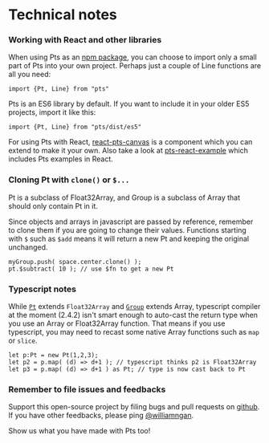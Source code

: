 # Technical notes

### Working with React and other libraries

When using Pts as an [npm package](https://www.npmjs.com/package/pts), you can choose to import only a small part of Pts into your own project. Perhaps just a couple of Line functions are all you need:

```
import {Pt, Line} from "pts"
```

Pts is an ES6 library by default. If you want to include it in your older ES5 projects, import it like this:

```
import {Pt, Line} from "pts/dist/es5"
```

For using Pts with React, [react-pts-canvas](https://www.npmjs.com/package/react-pts-canvas) is a component which you can extend to make it your own. Also take a look at [pts-react-example](https://github.com/williamngan/pts-react-example) which includes Pts examples in React.


### Cloning Pt with `clone()` or `$...`
Pt is a subclass of Float32Array, and Group is a subclass of Array that should only contain Pt in it. 

Since objects and arrays in javascript are passed by reference, remember to clone them if you are going to change their values. Functions starting with `$` such as `$add` means it will return a new Pt and keeping the original unchanged.

```
myGroup.push( space.center.clone() ); 
pt.$subtract( 10 ); // use $fn to get a new Pt
```

### Typescript notes
While [`Pt`](#pt-pt) extends `Float32Array` and [`Group`](#pt-group) extends Array, typescript compiler at the moment (2.4.2) isn't smart enough to auto-cast the return type when you use an Array or Float32Array function. That means if you use typescript, you may need to recast some native Array functions such as `map` or `slice`.

```
let p:Pt = new Pt(1,2,3);
let p2 = p.map( (d) => d+1 ); // typescript thinks p2 is Float32Array
let p3 = p.map( (d) => d+1 ) as Pt; // type is now cast back to Pt
```

### Remember to file issues and feedbacks

Support this open-source project by filing bugs and pull requests on [github](https://github.com/williamngan/pts). If you have other feedbacks, please ping [@williamngan](https://twitter.com/williamngan). 

Show us what you have made with Pts too!
